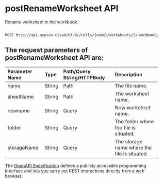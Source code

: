 # **postRenameWorksheet API**

Rename worksheet in the workbook. 

```bash

POST http://api.aspose.cloud/v3.0//cells/{name}/worksheets/{sheetName}/rename

```

## The request parameters of **postRenameWorksheet** API are: 

| Parameter Name | Type | Path/Query String/HTTPBody | Description | 
| :- | :- | :- |:- | 
|name|String|Path|The file name.|
|sheetName|String|Path|The worksheet name.|
|newname|String|Query|New worksheet name.|
|folder|String|Query|The folder where the file is situated.|
|storageName|String|Query|The storage name where the file is situated.|


The [OpenAPI Specification](https://reference.aspose.cloud/cells/#/WorksheetsController/PostRenameWorksheet) defines a publicly accessible programming interface and lets you carry out REST interactions directly from a web browser.
